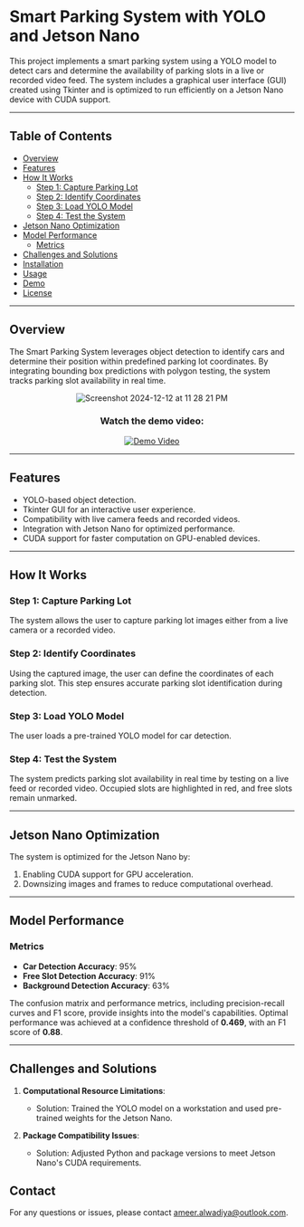 # Smart Parking System with YOLO and Jetson Nano

This project implements a smart parking system using a YOLO model to detect cars and determine the availability of parking slots in a live or recorded video feed. The system includes a graphical user interface (GUI) created using Tkinter and is optimized to run efficiently on a Jetson Nano device with CUDA support.

---

## Table of Contents

- [Overview](#overview)
- [Features](#features)
- [How It Works](#how-it-works)
  - [Step 1: Capture Parking Lot](#step-1-capture-parking-lot)
  - [Step 2: Identify Coordinates](#step-2-identify-coordinates)
  - [Step 3: Load YOLO Model](#step-3-load-yolo-model)
  - [Step 4: Test the System](#step-4-test-the-system)
- [Jetson Nano Optimization](#jetson-nano-optimization)
- [Model Performance](#model-performance)
  - [Metrics](#metrics)
- [Challenges and Solutions](#challenges-and-solutions)
- [Installation](#installation)
- [Usage](#usage)
- [Demo](#demo)
- [License](#license)

---

## Overview

The Smart Parking System leverages object detection to identify cars and determine their position within predefined parking lot coordinates. By integrating bounding box predictions with polygon testing, the system tracks parking slot availability in real time.

<div align="center">

  ![Screenshot 2024-12-12 at 11 28 21 PM](https://github.com/user-attachments/assets/64896cc7-eb5d-489e-875f-fb77d70b1e61)

  ### Watch the demo video:
  [![Demo Video](https://img.youtube.com/vi/PvZIFtBQ4ho/0.jpg)](https://www.youtube.com/watch?v=PvZIFtBQ4ho&t=303s)

</div>

---

## Features

- YOLO-based object detection.
- Tkinter GUI for an interactive user experience.
- Compatibility with live camera feeds and recorded videos.
- Integration with Jetson Nano for optimized performance.
- CUDA support for faster computation on GPU-enabled devices.

---

## How It Works

### Step 1: Capture Parking Lot
The system allows the user to capture parking lot images either from a live camera or a recorded video. 

### Step 2: Identify Coordinates
Using the captured image, the user can define the coordinates of each parking slot. This step ensures accurate parking slot identification during detection.

### Step 3: Load YOLO Model
The user loads a pre-trained YOLO model for car detection.

### Step 4: Test the System
The system predicts parking slot availability in real time by testing on a live feed or recorded video. Occupied slots are highlighted in red, and free slots remain unmarked.

---

## Jetson Nano Optimization

The system is optimized for the Jetson Nano by:
1. Enabling CUDA support for GPU acceleration.
2. Downsizing images and frames to reduce computational overhead.

---

## Model Performance

### Metrics
- **Car Detection Accuracy**: 95%
- **Free Slot Detection Accuracy**: 91%
- **Background Detection Accuracy**: 63%

The confusion matrix and performance metrics, including precision-recall curves and F1 score, provide insights into the model's capabilities. Optimal performance was achieved at a confidence threshold of **0.469**, with an F1 score of **0.88**.

---

## Challenges and Solutions

1. **Computational Resource Limitations**:
   - Solution: Trained the YOLO model on a workstation and used pre-trained weights for the Jetson Nano.

2. **Package Compatibility Issues**:
   - Solution: Adjusted Python and package versions to meet Jetson Nano's CUDA requirements.

## Contact

For any questions or issues, please contact ameer.alwadiya@outlook.com.
